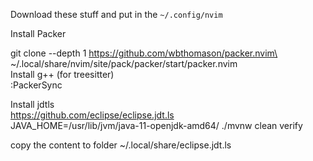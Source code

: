 Download these stuff and put in the `~/.config/nvim`

Install Packer

git clone --depth 1 https://github.com/wbthomason/packer.nvim\ \
 ~/.local/share/nvim/site/pack/packer/start/packer.nvim \
 Install g++ (for treesitter) \
 :PackerSync
 
Install jdtls \
https://github.com/eclipse/eclipse.jdt.ls \
JAVA_HOME=/usr/lib/jvm/java-11-openjdk-amd64/ ./mvnw clean verify

copy the content to folder
~/.local/share/eclipse.jdt.ls

